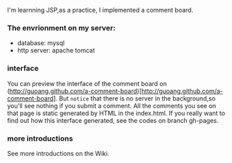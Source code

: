 I'm learnning JSP,as a practice, I implemented a comment board.

### The envrionment on my server:
* database: mysql
* http server: apache tomcat

### interface
You can preview the interface of the comment board on (http://guoang.github.com/a-comment-board)[http://guoang.github.com/a-comment-board].
But `notice` that there is no server in the background,so you'll see nothing if you submit a comment.
All the comments you see on that page is static generated by HTML in the index.html.
If you really want to find out how this interface generated, see the codes on branch gh-pages.

### more introductions
See more introductions on the Wiki.

